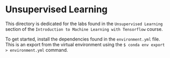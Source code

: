 # Unsupervised Learning

This directory is dedicated for the labs found in the `Unsupervised Learning` section of the `Introduction to Machine Learning with Tensorflow` course.

To get started, install the dependencies found in the `environment.yml` file. This is an export from the virtual environment using the `$ conda env export > environment.yml` command.
